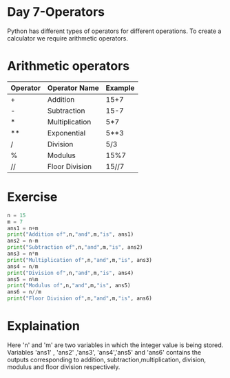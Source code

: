 # Day 7-Operators

Python has different types of operators for different operations. To create a calculator we require arithmetic operators.

# Arithmetic operators

| Operator | Operator Name | Example |
| --- | --- | --- |
| + | Addition | 15+7 |
| - | Subtraction | 15-7 |
| * | Multiplication | 5*7 |
| ** | Exponential | 5**3 |
| / | Division | 5/3 |
| % | Modulus | 15%7 |
| // | Floor Division | 15//7 |

# Exercise

```python
n = 15
m = 7
ans1 = n+m
print("Addition of",n,"and",m,"is", ans1)
ans2 = n-m
print("Subtraction of",n,"and",m,"is", ans2)
ans3 = n*m
print("Multiplication of",n,"and",m,"is", ans3)
ans4 = n/m
print("Division of",n,"and",m,"is", ans4)
ans5 = n%m
print("Modulus of",n,"and",m,"is", ans5)
ans6 = n//m
print("Floor Division of",n,"and",m,"is", ans6)

```

# Explaination

Here 'n' and 'm' are two variables in which the integer value is being stored. Variables 'ans1' , 'ans2' ,'ans3', 'ans4','ans5' and 'ans6' contains the outputs corresponding to addition, subtraction,multiplication, division, modulus and floor division respectively.